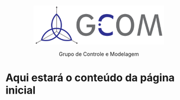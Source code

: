 <p align="center">
  <img src="img/logo.png" alt= “” class=“center” width="70%" height="70%">
<figcaption style="text-align: center;">Grupo de Controle e Modelagem</figcaption>
</p>


# Aqui estará o conteúdo da página inicial
